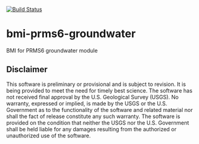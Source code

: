 [![Build Status](https://travis-ci.org/nhm-usgs/bmi-prms6-groundwater.svg?branch=master)](https://travis-ci.org/nhm-usgs/bmi-prms6-groundwater)

# bmi-prms6-groundwater
BMI for PRMS6 groundwater module

Disclaimer
----------

This software is preliminary or provisional and is subject to revision. It is
being provided to meet the need for timely best science. The software has not
received final approval by the U.S. Geological Survey (USGS). No warranty,
expressed or implied, is made by the USGS or the U.S. Government as to the
functionality of the software and related material nor shall the fact of release
constitute any such warranty. The software is provided on the condition that
neither the USGS nor the U.S. Government shall be held liable for any damages
resulting from the authorized or unauthorized use of the software.
